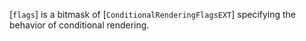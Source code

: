 [`flags`] is a bitmask of [`ConditionalRenderingFlagsEXT`]
specifying the behavior of conditional rendering.